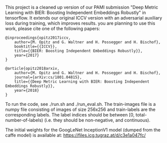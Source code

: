 This project is a cleaned up version of our PAMI submission 
"Deep Metric Learning with BIER: Boosting Independent Embeddings Robustly" in tensorflow. It extends our
original ICCV version with an adversarial auxiliary loss during training, which improves results. 
you are planning to use this work, please cite one of the following papers:


    @inproceedings{opitz2017iccv,
        author={M. Opitz and G. Waltner and H. Possegger and H. Bischof},
        booktitle={{ICCV}},
        title={{BIER: Boosting Independent Embeddings Robustly}},
        year={2017}
    }

    @article{opitz2018arxiv,
        author={M. Opitz and G. Waltner and H. Possegger and H. Bischof},
        journal={arXiv:cs/1801.04815},
        title={{Deep Metric Learning with BIER: Boosting Independent Embeddings Robustly}},
        year={2018}
    }

To run the code, see ./run.sh and ./run_eval.sh.
The train-images file is a numpy file consisting of images of size 256x256 and train-labels are the corresponding
labels. The label indices should be between [0, total-number-of-labels) (i.e. they should be non-negative, and continuous).

The initial weights for the GoogLeNet InceptionV1 model (dumped from the caffe model) is available at: https://files.icg.tugraz.at/d/c3e1a047fc/
